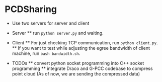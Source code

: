 # PCDSharing


- Use two servers for server and client

- Server
** run `python server.py` and waiting.


- Client 
**  For just checking TCP communication, run `python client.py`.
**  If you want to test while adjusting the egree bandwidth of client machine, run `bash bandwidth.sh`.


- TODOs
**  convert python socket programming into C++ socket programming
**  integrate Draco and G-PCC codebase to compress point cloud (As of now, we are sending the compressed data)